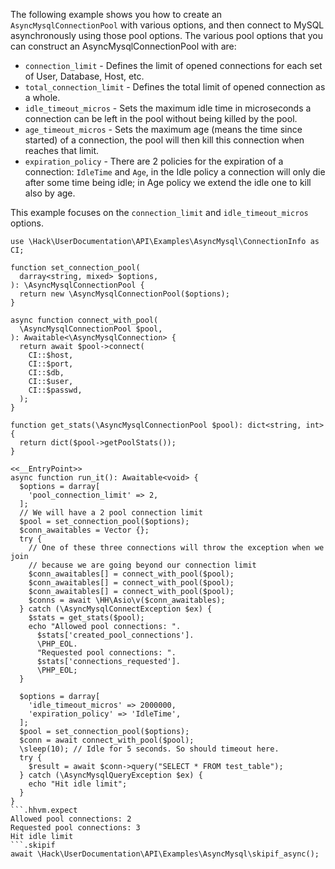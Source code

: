 The following example shows you how to create an `AsyncMysqlConnectionPool` with various options, and then connect to MySQL asynchronously using those pool options. The various pool options that you can construct an AsyncMysqlConnectionPool with are:

* `connection_limit` - Defines the limit of opened connections for each set of User, Database, Host, etc.
* `total_connection_limit` - Defines the total limit of opened connection as a whole.
* `idle_timeout_micros` - Sets the maximum idle time in microseconds a connection can be left in the pool without being killed by the pool.
* `age_timeout_micros` - Sets the maximum age (means the time since started) of a connection, the pool will then kill this connection when reaches that limit.
* `expiration_policy` - There are 2 policies for the expiration of a connection: `IdleTime` and `Age`, in the Idle policy a connection will only die after some time being idle; in Age policy we extend the idle one to kill also by age.

This example focuses on the `connection_limit` and `idle_timeout_micros` options.

```basic-usage.hack
use \Hack\UserDocumentation\API\Examples\AsyncMysql\ConnectionInfo as CI;

function set_connection_pool(
  darray<string, mixed> $options,
): \AsyncMysqlConnectionPool {
  return new \AsyncMysqlConnectionPool($options);
}

async function connect_with_pool(
  \AsyncMysqlConnectionPool $pool,
): Awaitable<\AsyncMysqlConnection> {
  return await $pool->connect(
    CI::$host,
    CI::$port,
    CI::$db,
    CI::$user,
    CI::$passwd,
  );
}

function get_stats(\AsyncMysqlConnectionPool $pool): dict<string, int> {
  return dict($pool->getPoolStats());
}

<<__EntryPoint>>
async function run_it(): Awaitable<void> {
  $options = darray[
    'pool_connection_limit' => 2,
  ];
  // We will have a 2 pool connection limit
  $pool = set_connection_pool($options);
  $conn_awaitables = Vector {};
  try {
    // One of these three connections will throw the exception when we join
    // because we are going beyond our connection limit
    $conn_awaitables[] = connect_with_pool($pool);
    $conn_awaitables[] = connect_with_pool($pool);
    $conn_awaitables[] = connect_with_pool($pool);
    $conns = await \HH\Asio\v($conn_awaitables);
  } catch (\AsyncMysqlConnectException $ex) {
    $stats = get_stats($pool);
    echo "Allowed pool connections: ".
      $stats['created_pool_connections'].
      \PHP_EOL.
      "Requested pool connections: ".
      $stats['connections_requested'].
      \PHP_EOL;
  }

  $options = darray[
    'idle_timeout_micros' => 2000000,
    'expiration_policy' => 'IdleTime',
  ];
  $pool = set_connection_pool($options);
  $conn = await connect_with_pool($pool);
  \sleep(10); // Idle for 5 seconds. So should timeout here.
  try {
    $result = await $conn->query("SELECT * FROM test_table");
  } catch (\AsyncMysqlQueryException $ex) {
    echo "Hit idle limit";
  }
}
```.hhvm.expect
Allowed pool connections: 2
Requested pool connections: 3
Hit idle limit
```.skipif
await \Hack\UserDocumentation\API\Examples\AsyncMysql\skipif_async();
```
